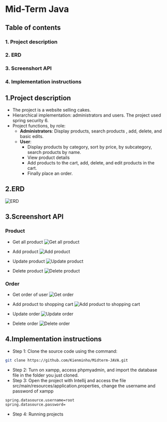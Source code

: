 # Mid-Term Java

## Table of contents

### 1. Project description 
### 2. ERD
### 3. Screenshort API
### 4. Implementation instructions

## 1.Project description 

 - The project is a website selling cakes.
 - Hierarchical implementation: administrators and users. The project
   used spring security 6.
 - Project functions, by role:
	 - **Administrators**: Display products, search products , add, delete, and basic edits.
	 - **User**: 
		 - Display products by category, sort by price, by subcategory, search
		   products by name. 
		 - View product details
		 - Add products to the cart, add, delete, and edit products in the cart.
		 - Finally place an order.

## 2.ERD
![ERD](./ERD.png)


## 3.Screenshort API
### Product
 - Get all product
![Get all product](./ScreenshortAPI/GetAllProduct.png)

 - Add product
![Add product](./ScreenshortAPI/AddProduct.png)

 - Update product
 ![Update product](./ScreenshortAPI/UpdateProduct.png)

 - Delete product
 ![Delete product](./ScreenshortAPI/DeleteProduct.png)


### Order
 - Get order of user
![Get order](./ScreenshortAPI/GetOrder.png)

 - Add product to shopping cart
![Add product to shopping cart](./ScreenshortAPI/AddProductToShoppingCart.png)

 - Update order
 ![Update order](./ScreenshortAPI/UpdateProductQuantityInShoppingCart.png)

 - Delete order
 ![Delete order](./ScreenshortAPI/DeleteProductInShoppingCart.png)

## 4.Implementation instructions
- Step 1: Clone the source code using the command:
```bash
git clone https://github.com/Kienminho/Midterm-JAVA.git
```
- Step 2: Turn on xampp, access phpmyadmin, and import the database file in the folder you just cloned.
- Step 3: Open the project with Intellij and access the file src/main/resources/application.properties, change the username and password of xampp
```bash
spring.datasource.username=root
spring.datasource.password=
```
- Step 4: Running projects
